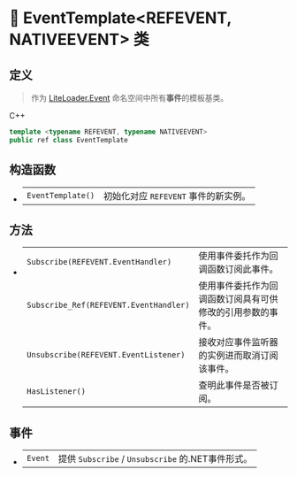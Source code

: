 # 🔖 EventTemplate\<REFEVENT, NATIVEEVENT\> 类

## 定义

>作为 [LiteLoader.Event](../LiteLoader.Event) 命名空间中所有**事件**的模板基类。

C++
```cpp
template <typename REFEVENT, typename NATIVEEVENT>
public ref class EventTemplate
```

## 构造函数

- 
    |||
    |-|-|
    |`EventTemplate()`|初始化对应 `REFEVENT` 事件的新实例。|

## 方法
- 
    |||
    |-|-|
    |`Subscribe(REFEVENT.EventHandler)`|使用事件委托作为回调函数订阅此事件。|
    |`Subscribe_Ref(REFEVENT.EventHandler)`|使用事件委托作为回调函数订阅具有可供修改的引用参数的事件。|
    |`Unsubscribe(REFEVENT.EventListener)`|接收对应事件监听器的实例进而取消订阅该事件。|
    |`HasListener()`|查明此事件是否被订阅。|

## 事件
- 
    |||
    |-|-|
    |`Event`|提供 `Subscribe` / `Unsubscribe` 的.NET事件形式。|